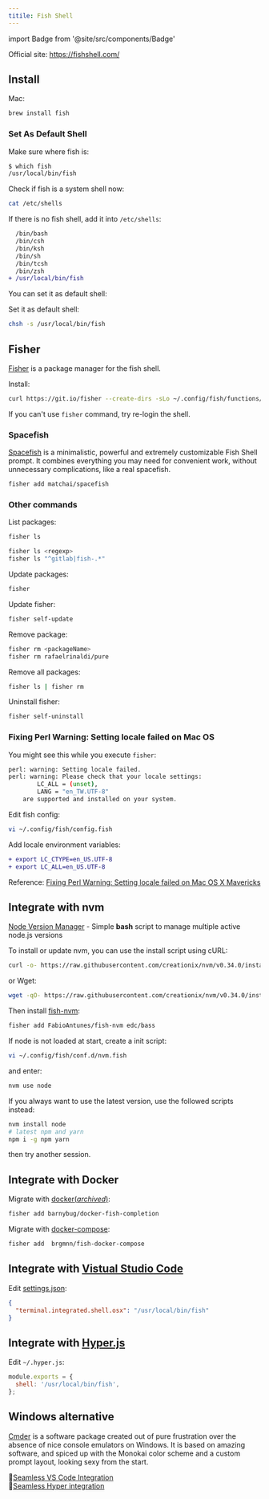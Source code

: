 ```yaml
---
titile: Fish Shell
---
```


import Badge from '@site/src/components/Badge'

Official site: <https://fishshell.com/>

## Install

Mac:

```sh
brew install fish
```

### Set As Default Shell<Badge text="optional" />

Make sure where fish is:

```sh
$ which fish
/usr/local/bin/fish
```

Check if fish is a system shell now:

```sh
cat /etc/shells
```

If there is no fish shell, add it into `/etc/shells`:

```diff
  /bin/bash
  /bin/csh
  /bin/ksh
  /bin/sh
  /bin/tcsh
  /bin/zsh
+ /usr/local/bin/fish
```

You can set it as default shell:

Set it as default shell:

```sh
chsh -s /usr/local/bin/fish
```

## Fisher

[Fisher](https://github.com/jorgebucaran/fisher) is a package manager for the fish shell.

Install:

```sh
curl https://git.io/fisher --create-dirs -sLo ~/.config/fish/functions/fisher.fish
```

If you can't use `fisher` command, try re-login the shell.

### Spacefish

[Spacefish](https://github.com/matchai/spacefish) is a minimalistic, powerful and extremely customizable Fish Shell prompt. It combines everything you may need for convenient work, without unnecessary complications, like a real spacefish.

```sh
fisher add matchai/spacefish
```

### Other commands

List packages:

```sh
fisher ls

fisher ls <regexp>
fisher ls "^gitlab|fish-.*"
```

Update packages:

```sh
fisher
```

Update fisher:

```sh
fisher self-update
```

Remove package:

```sh
fisher rm <packageName>
fisher rm rafaelrinaldi/pure
```

Remove all packages:

```sh
fisher ls | fisher rm
```

Uninstall fisher:

```sh
fisher self-uninstall
```

### Fixing Perl Warning: Setting locale failed on Mac OS

You might see this while you execute `fisher`:

```sh
perl: warning: Setting locale failed.
perl: warning: Please check that your locale settings:
        LC_ALL = (unset),
        LANG = "en_TW.UTF-8"
    are supported and installed on your system.
```

Edit fish config:

```sh
vi ~/.config/fish/config.fish
```

Add locale environment variables:

```diff
+ export LC_CTYPE=en_US.UTF-8
+ export LC_ALL=en_US.UTF-8
```

Reference: [Fixing Perl Warning: Setting locale failed on Mac OS X Mavericks](https://blogs.agilefaqs.com/2014/01/12/fixing-perl-warning-setting-locale-failed-on-mac-osx/)

## Integrate with nvm

[Node Version Manager](https://github.com/creationix/nvm) - Simple **bash** script to manage multiple active node.js versions

To install or update nvm, you can use the install script using cURL:

```sh
curl -o- https://raw.githubusercontent.com/creationix/nvm/v0.34.0/install.sh | bash
```

or Wget:

```sh
wget -qO- https://raw.githubusercontent.com/creationix/nvm/v0.34.0/install.sh | bash
```

Then install [fish-nvm](https://github.com/FabioAntunes/fish-nvm):

```sh
fisher add FabioAntunes/fish-nvm edc/bass
```

If node is not loaded at start, create a init script:

```sh
vi ~/.config/fish/conf.d/nvm.fish
```

and enter:

```sh
nvm use node
```

If you always want to use the latest version, use the followed scripts instead:

```sh
nvm install node
# latest npm and yarn
npm i -g npm yarn
```

then try another session.

## Integrate with Docker

Migrate with [docker(_archived_)](https://github.com/barnybug-archive/docker-fish-completion):

```sh
fisher add barnybug/docker-fish-completion
```

Migrate with [docker-compose](https://github.com/brgmnn/fish-docker-compose):

```sh
fisher add  brgmnn/fish-docker-compose
```

## Integrate with [Vistual Studio Code](/tools/vscode)

Edit [settings.json](https://code.visualstudio.com/docs/getstarted/settings#_settings-file-locations):

```json
{
  "terminal.integrated.shell.osx": "/usr/local/bin/fish"
}
```

## Integrate with [Hyper.js](/tools/hyper)

Edit `~/.hyper.js`:

```js
module.exports = {
  shell: '/usr/local/bin/fish',
};
```

## Windows alternative

[Cmder](https://cmder.net/) is a software package created out of pure frustration over the absence of nice console emulators on Windows. It is based on amazing software, and spiced up with the Monokai color scheme and a custom prompt layout, looking sexy from the start.

🔗[Seamless VS Code Integration](https://github.com/cmderdev/cmder/wiki/Seamless-VS-Code-Integration)  
🔗[Seamless Hyper integration](https://github.com/cmderdev/cmder/wiki/Seamless-Hyper-integration)
